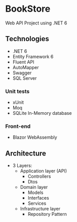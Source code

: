 # BookStore
Web API Project using .NET 6

## Technologies
- .NET 6
- Entity Framework 6
- Fluent API
- AutoMapper
- Swagger
- SQL Server

### Unit tests
- xUnit
- Moq
- SQLite In-Memory database

### Front-end
- Blazor WebAssembly

## Architecture
- 3 Layers:
  - Application layer (API)
    - Controllers
    - Dtos
  - Domain layer
    - Models
    - Interfaces
    - Services
  - Infrastructure layer
    - Repository Pattern
